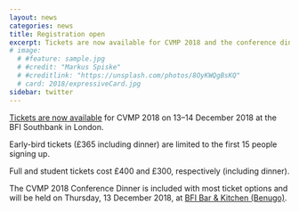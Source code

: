 ```yaml
---
layout: news
categories: news
title: Registration open
excerpt: Tickets are now available for CVMP 2018 and the conference dinner.
# image:
  # #feature: sample.jpg
  # #credit: "Markus Spiske"
  # #creditlink: "https://unsplash.com/photos/8OyKWQgBsKQ"
  # card: 2018/expressiveCard.jpg
sidebar: twitter
---
```


[Tickets are now available]({{site.baseurl}}/registration/) for CVMP 2018 on 13–14 December 2018 at the BFI Southbank in London.

Early-bird tickets (£365 including dinner) are limited to the first 15 people signing up.

Full and student tickets cost £400 and £300, respectively (including dinner).

The CVMP 2018 Conference Dinner is included with most ticket options and will be held on Thursday, 13 December 2018, at [BFI Bar & Kitchen (Benugo)](https://www.benugo.com/restaurants/bfi-bar-kitchen).
